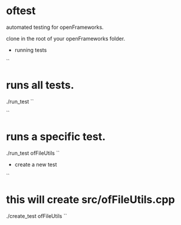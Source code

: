 oftest
======

automated testing for openFrameworks.

clone in the root of your openFrameworks folder.

- running tests

`` 
# runs all tests. 
./run_test ``


``
# runs a specific test.
./run_test ofFileUtils ``

- create a new test

`` 
# this will create src/ofFileUtils.cpp
./create_test ofFileUtils  ``


